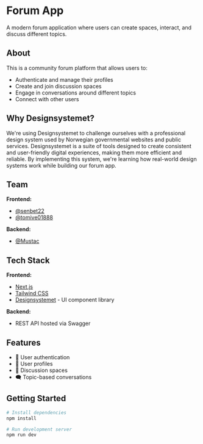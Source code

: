 # Forum App

A modern forum application where users can create spaces, interact, and discuss different topics.

## About

This is a community forum platform that allows users to:

- Authenticate and manage their profiles
- Create and join discussion spaces
- Engage in conversations around different topics
- Connect with other users

## Why Designsystemet?

We're using Designsystemet to challenge ourselves with a professional design system used by Norwegian governmental websites and public services. Designsystemet is a suite of tools designed to create consistent and user-friendly digital experiences, making them more efficient and reliable. By implementing this system, we're learning how real-world design systems work while building our forum app.

## Team

**Frontend:**

- [@senbet22](https://github.com/senbet22)
- [@tomive01888](https://github.com/tomive01888)

**Backend:**

- [@Mustac](https://github.com/Mustac)

## Tech Stack

**Frontend:**

- [Next.js](https://nextjs.org/)
- [Tailwind CSS](https://tailwindcss.com/)
- [Designsystemet](https://designsystemet.no/) - UI component library

**Backend:**

- REST API hosted via Swagger

## Features

- 🔐 User authentication
- 👤 User profiles
- 💬 Discussion spaces
- 🗨️ Topic-based conversations

## Getting Started

```bash
# Install dependencies
npm install

# Run development server
npm run dev
```
